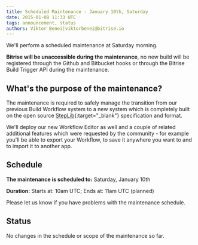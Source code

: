 ```yaml
---
title: Scheduled Maintenance - January 10th, Saturday
date: 2015-01-08 11:33 UTC
tags: announcement, status
authors: Viktor Benei|viktorbenei@bitrise.io
---
```


We'll perform a scheduled maintenance at Saturday morning.

**Bitrise will be unaccessible during the maintenance**,
no new build will be registered through the Github and Bitbucket hooks
or through the Bitrise Build Trigger API during the maintenance.


## What's the purpose of the maintenance?

The maintenance is required to safely manage the transition
from our previous Build Workflow system to a new system
which is completely built on the
open source [StepLib](http://www.steplib.com/){:target="_blank"} specification
and format.

We'll deploy our new Workflow Editor as well and a couple
of related additional features which were requested by
the community - for example you'll be able to export your
Workflow, to save it anywhere you want to and to import it
to another app.


## Schedule

**The maintenance is scheduled to:**
Saturday, January 10th

**Duration:**
Starts at: 10am UTC; Ends at: 11am UTC (planned)

Please let us know if you have problems with the maintenance schedule.


## Status

No changes in the schedule or scope of the maintenance so far.
